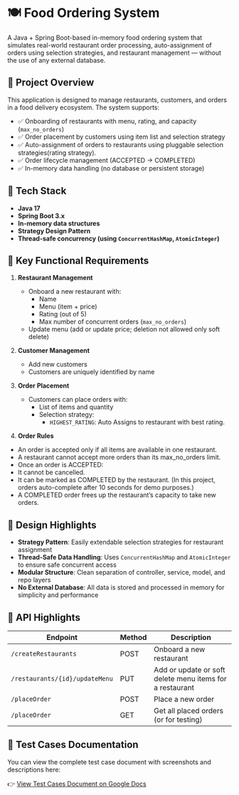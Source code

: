 # 🍽️ Food Ordering System

A Java + Spring Boot-based in-memory food ordering system that simulates real-world restaurant order processing, auto-assignment of orders using selection strategies, and restaurant management — without the use of any external database.

## 🚀 Project Overview

This application is designed to manage restaurants, customers, and orders in a food delivery ecosystem. The system supports:

- ✅ Onboarding of restaurants with menu, rating, and capacity (`max_no_orders`)
- ✅ Order placement by customers using item list and selection strategy
- ✅ Auto-assignment of orders to restaurants using pluggable selection strategies(rating strategy).
- ✅ Order lifecycle management (ACCEPTED → COMPLETED)
- ✅ In-memory data handling (no database or persistent storage)

## 🔧 Tech Stack

- **Java 17**
- **Spring Boot 3.x**
- **In-memory data structures**
- **Strategy Design Pattern**
- **Thread-safe concurrency (using `ConcurrentHashMap`, `AtomicInteger`)**

## 📌 Key Functional Requirements

1. **Restaurant Management**
   - Onboard a new restaurant with:
     - Name
     - Menu (item + price)
     - Rating (out of 5)
     - Max number of concurrent orders (`max_no_orders`)
   - Update menu (add or update price; deletion not allowed only soft delete)

2. **Customer Management**
   - Add new customers
   - Customers are uniquely identified by name

3. **Order Placement**
   - Customers can place orders with:
     - List of items and quantity
     - Selection strategy:
       - `HIGHEST_RATING`: Auto Assigns to restaurant with best rating.

4. **Order Rules**
 - An order is accepted only if all items are available in one restaurant.
 - A restaurant cannot accept more orders than its max_no_orders limit.
 - Once an order is ACCEPTED: 
 - It cannot be cancelled.
 - It can be marked as COMPLETED by the restaurant.
  (In this project, orders auto-complete after 10 seconds for demo purposes.)
 - A COMPLETED order frees up the restaurant’s capacity to take new orders.

## 🧠 Design Highlights

- **Strategy Pattern**: Easily extendable selection strategies for restaurant assignment
- **Thread-Safe Data Handling**: Uses `ConcurrentHashMap` and `AtomicInteger` to ensure safe concurrent access
- **Modular Structure**: Clean separation of controller, service, model, and repo layers
- **No External Database**: All data is stored and processed in memory for simplicity and performance


## 📌 API Highlights
| Endpoint                          | Method | Description                                               |
|----------------------------------|--------|------------------------------------------------------------|
| `/createRestaurants`             | POST   | Onboard a new restaurant                                   |
| `/restaurants/{id}/updateMenu`   | PUT    | Add or update or soft delete menu items for a restaurant   |
| `/placeOrder`                    | POST   | Place a new order                                          |
| `/placeOrder`                    | GET    | Get all placed orders (or for testing)                     |


## 📄 Test Cases Documentation

You can view the complete test case document with screenshots and descriptions here:

👉 [View Test Cases Document on Google Docs](https://docs.google.com/document/d/1AdnhxhnuteSwk7laAjYZrm89GTlb0ifJgpD-gqeDBPs/edit?usp=sharing)

